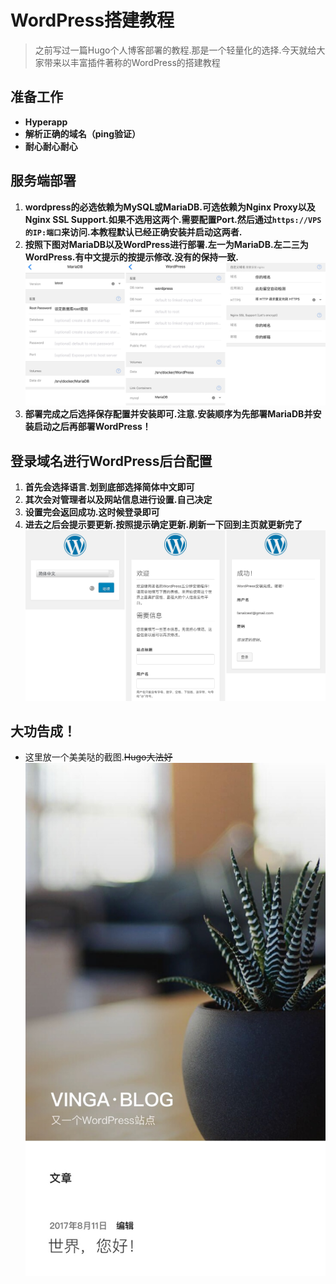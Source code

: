 # WordPress搭建教程


> 之前写过一篇Hugo个人博客部署的教程.那是一个轻量化的选择.今天就给大家带来以丰富插件著称的WordPress的搭建教程



## 准备工作

* **Hyperapp**
* **解析正确的域名（ping验证）**
* **耐心耐心耐心**

## 服务端部署

1. **wordpress的必选依赖为MySQL或MariaDB.可选依赖为Nginx Proxy以及Nginx SSL Support.如果不选用这两个.需要配置Port.然后通过`https://VPS的IP:端口`来访问.本教程默认已经正确安装并启动这两者.**
2. **按照下图对MariaDB以及WordPress进行部署.左一为MariaDB.左二三为WordPress.有中文提示的按提示修改.没有的保持一致.**
  ![](../../images/wordpress-2.jpg)
3. **部署完成之后选择保存配置并安装即可.注意.安装顺序为先部署MariaDB并安装启动之后再部署WordPress！**

## 登录域名进行WordPress后台配置

1. **首先会选择语言.划到底部选择简体中文即可**
2. **其次会对管理者以及网站信息进行设置.自己决定**
3. **设置完会返回成功.这时候登录即可**
4. **进去之后会提示要更新.按照提示确定更新.刷新一下回到主页就更新完了**
  ![](../../images/wordpress-1.jpg)

## 大功告成！

* 这里放一个美美哒的截图.~~Hugo大法好~~
  ![](../../images/wordpress-3.jpg)




